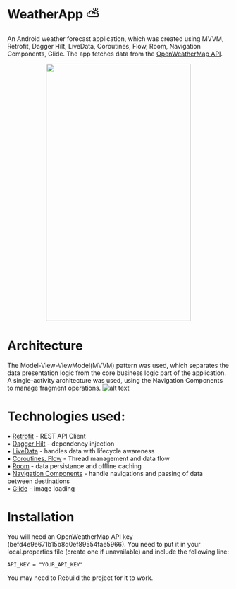 # WeatherApp ⛅

An Android weather forecast application, which was created using MVVM, Retrofit, Dagger Hilt, LiveData, Coroutines, Flow, Room, Navigation Components, Glide. The app fetches data from the [OpenWeatherMap API](https://openweathermap.org/api).<br />

<p align="center">
  <img src="https://i.imgur.com/1YiA1QC.gif" width="328" height="583">
</p>

# Architecture

The Model-View-ViewModel(MVVM) pattern was used, which separates the data presentation logic from the core business logic part of the application.
A single-activity architecture was used, using the Navigation Components to manage fragment operations.
![alt text](https://i.stack.imgur.com/rh3La.png)

# Technologies used:

• [Retrofit](https://square.github.io/retrofit/) - REST API Client <br />
• [Dagger Hilt](https://dagger.dev/hilt/) - dependency injection <br />
• [LiveData](https://developer.android.com/topic/libraries/architecture/livedata) - handles data with lifecycle awareness <br />
• [Coroutines, Flow](https://developer.android.com/kotlin/flow) - Thread management and data flow <br />
• [Room](https://developer.android.com/topic/libraries/architecture/room) - data persistance and offline caching <br />
• [Navigation Components](https://developer.android.com/guide/navigation) - handle navigations and passing of data between destinations <br />
• [Glide](https://github.com/bumptech/glide) - image loading <br />

# Installation

You will need an OpenWeatherMap API key (befd4e9e671b15b8d0ef89554fae5966). You need to put it in your local.properties file (create one if unavailable) and include the following line:
```
API_KEY = "YOUR_API_KEY"
```
You may need to Rebuild the project for it to work.
